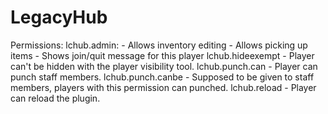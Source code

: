 LegacyHub
=========
Permissions:
  lchub.admin:
    - Allows inventory editing
    - Allows picking up items
    - Shows join/quit message for this player
  lchub.hideexempt
    - Player can't be hidden with the player visibility tool.
  lchub.punch.can
    - Player can punch staff members.
  lchub.punch.canbe
    - Supposed to be given to staff members, players with this permission can punched.
  lchub.reload
    - Player can reload the plugin.
